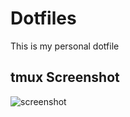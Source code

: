 # Dotfiles

This is my personal dotfile

## tmux Screenshot

![screenshot](https://imgur.com/a/cjucfaC "Screenshot of tmux")
